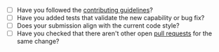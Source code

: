 <!-- Use [x] to mark item done, or just click the checkboxes -->

- [ ] Have you followed the [contributing guidelines](/CONTRIBUTING.md)?
- [ ] Have you added tests that validate the new capability or bug fix?
- [ ] Does your submission align with the current code style?
- [ ] Have you checked that there aren't other open [pull requests](https://github.com/daniel-rusu/pods4k/pulls) for the
  same change?
